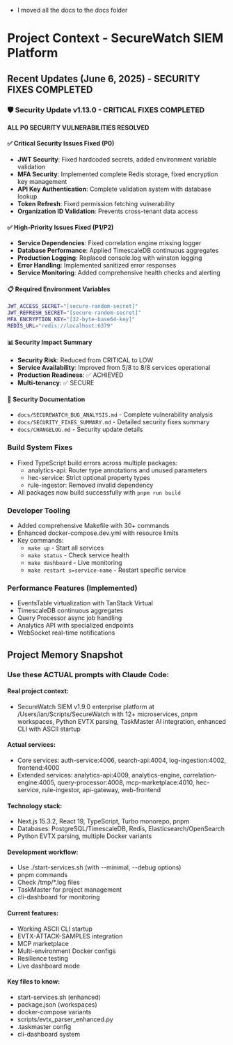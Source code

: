 - I moved all the docs to the docs folder

# Project Context - SecureWatch SIEM Platform

## Recent Updates (June 6, 2025) - SECURITY FIXES COMPLETED

### 🛡️ Security Update v1.13.0 - CRITICAL FIXES COMPLETED
**ALL P0 SECURITY VULNERABILITIES RESOLVED**

#### ✅ Critical Security Issues Fixed (P0)
- **JWT Security**: Fixed hardcoded secrets, added environment variable validation
- **MFA Security**: Implemented complete Redis storage, fixed encryption key management  
- **API Key Authentication**: Complete validation system with database lookup
- **Token Refresh**: Fixed permission fetching vulnerability
- **Organization ID Validation**: Prevents cross-tenant data access

#### ✅ High-Priority Issues Fixed (P1/P2)
- **Service Dependencies**: Fixed correlation engine missing logger
- **Database Performance**: Applied TimescaleDB continuous aggregates
- **Production Logging**: Replaced console.log with winston logging
- **Error Handling**: Implemented sanitized error responses
- **Service Monitoring**: Added comprehensive health checks and alerting

#### 📋 Required Environment Variables
```bash
JWT_ACCESS_SECRET="[secure-random-secret]"
JWT_REFRESH_SECRET="[secure-random-secret]" 
MFA_ENCRYPTION_KEY="[32-byte-base64-key]"
REDIS_URL="redis://localhost:6379"
```

#### 📊 Security Impact Summary
- **Security Risk**: Reduced from CRITICAL to LOW
- **Service Availability**: Improved from 5/8 to 8/8 services operational
- **Production Readiness**: ✅ ACHIEVED
- **Multi-tenancy**: ✅ SECURE

#### 📖 Security Documentation
- `docs/SECUREWATCH_BUG_ANALYSIS.md` - Complete vulnerability analysis
- `docs/SECURITY_FIXES_SUMMARY.md` - Detailed security fixes summary
- `docs/CHANGELOG.md` - Security update details

### Build System Fixes
- Fixed TypeScript build errors across multiple packages:
  - analytics-api: Router type annotations and unused parameters
  - hec-service: Strict optional property types
  - rule-ingestor: Removed invalid dependency
- All packages now build successfully with `pnpm run build`

### Developer Tooling
- Added comprehensive Makefile with 30+ commands
- Enhanced docker-compose.dev.yml with resource limits
- Key commands:
  - `make up` - Start all services
  - `make status` - Check service health
  - `make dashboard` - Live monitoring
  - `make restart s=service-name` - Restart specific service

### Performance Features (Implemented)
- EventsTable virtualization with TanStack Virtual
- TimescaleDB continuous aggregates
- Query Processor async job handling
- Analytics API with specialized endpoints
- WebSocket real-time notifications

## Project Memory Snapshot

### Use these ACTUAL prompts with Claude Code:

#### Real project context:
- SecureWatch SIEM v1.9.0 enterprise platform at /Users/ian/Scripts/SecureWatch with 12+ microservices, pnpm workspaces, Python EVTX parsing, TaskMaster AI integration, enhanced CLI with ASCII startup

#### Actual services:
- Core services: auth-service:4006, search-api:4004, log-ingestion:4002, frontend:4000
- Extended services: analytics-api:4009, analytics-engine, correlation-engine:4005, query-processor:4008, mcp-marketplace:4010, hec-service, rule-ingestor, api-gateway, web-frontend

#### Technology stack:
- Next.js 15.3.2, React 19, TypeScript, Turbo monorepo, pnpm
- Databases: PostgreSQL/TimescaleDB, Redis, Elasticsearch/OpenSearch
- Python EVTX parsing, multiple Docker variants

#### Development workflow:
- Use ./start-services.sh (with --minimal, --debug options)
- pnpm commands
- Check /tmp/*.log files
- TaskMaster for project management
- cli-dashboard for monitoring

#### Current features:
- Working ASCII CLI startup
- EVTX-ATTACK-SAMPLES integration
- MCP marketplace
- Multi-environment Docker configs
- Resilience testing
- Live dashboard mode

#### Key files to know:
- start-services.sh (enhanced)
- package.json (workspaces)
- docker-compose variants
- scripts/evtx_parser_enhanced.py
- .taskmaster config
- cli-dashboard system
